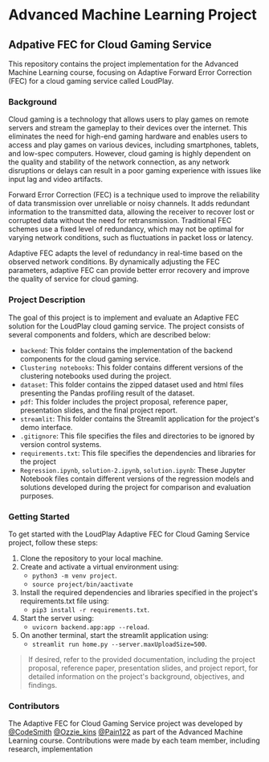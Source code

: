 # Advanced Machine Learning Project

## Adpative FEC for Cloud Gaming Service

This repository contains the project implementation for the Advanced Machine Learning course, focusing on Adaptive Forward Error Correction (FEC) for a cloud gaming service called LoudPlay.

### Background
Cloud gaming is a technology that allows users to play games on remote servers and stream the gameplay to their devices over the internet. This eliminates the need for high-end gaming hardware and enables users to access and play games on various devices, including smartphones, tablets, and low-spec computers. However, cloud gaming is highly dependent on the quality and stability of the network connection, as any network disruptions or delays can result in a poor gaming experience with issues like input lag and video artifacts.

Forward Error Correction (FEC) is a technique used to improve the reliability of data transmission over unreliable or noisy channels. It adds redundant information to the transmitted data, allowing the receiver to recover lost or corrupted data without the need for retransmission. Traditional FEC schemes use a fixed level of redundancy, which may not be optimal for varying network conditions, such as fluctuations in packet loss or latency.

Adaptive FEC adapts the level of redundancy in real-time based on the observed network conditions. By dynamically adjusting the FEC parameters, adaptive FEC can provide better error recovery and improve the quality of service for cloud gaming.

### Project Description
The goal of this project is to implement and evaluate an Adaptive FEC solution for the LoudPlay cloud gaming service. The project consists of several components and folders, which are described below:

- `backend`: This folder contains the implementation of the backend components for the cloud gaming service.
- `Clustering notebooks`: This folder contains different versions of the clustering notebooks used during the project.
- `dataset`: This folder contains the zipped dataset used and html files presenting the Pandas profiling result of the dataset.
- `pdf`: This folder includes the project proposal, reference paper, presentation slides, and the final project report.
- `streamlit`: This folder contains the Streamlit application for the project's demo interface.
- `.gitignore`: This file specifies the files and directories to be ignored by version control systems.
- `requirements.txt`: This file specifies the dependencies and libraries for the project
- `Regression.ipynb`, `solution-2.ipynb`, `solution.ipynb`: These Jupyter Notebook files contain different versions of the regression models and solutions developed during the project for comparison and evaluation purposes.

### Getting Started
To get started with the LoudPlay Adaptive FEC for Cloud Gaming Service project, follow these steps:

1. Clone the repository to your local machine.
2. Create and activate a virtual environment using: 
    - `python3 -m venv project`.  
    - `source project/bin/aactivate`
3. Install the required dependencies and libraries specified in the project's requirements.txt file using: 
    - `pip3 install -r requirements.txt`.
4. Start the server using: 
    - `uvicorn backend.app:app --reload`.
5. On another terminal, start the streamlit application using: 
    - `streamlit run home.py --server.maxUploadSize=500`.

> If desired, refer to the provided documentation, including the project proposal, reference paper, presentation slides, and project report, for detailed information on the project's background, objectives, and findings.

### Contributors
The Adaptive FEC for Cloud Gaming Service project was developed by [@CodeSmith](https://github.com/AbdulmueezEmiola) [@Ozzie_kins](https://github.com/Ozziekins) [@Pain122](https://github.com/Pain122) as part of the Advanced Machine Learning course. Contributions were made by each team member, including research, implementation
